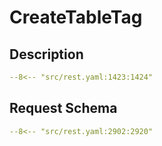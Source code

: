 # CreateTableTag

## Description

```yaml
--8<-- "src/rest.yaml:1423:1424"
```

## Request Schema

```yaml
--8<-- "src/rest.yaml:2902:2920"
```